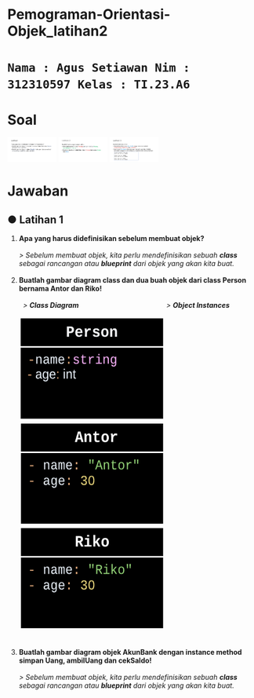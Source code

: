 # Pemograman-Orientasi-Objek_latihan2

# `Nama : Agus Setiawan Nim : 312310597 Kelas : TI.23.A6`  

# Soal

<img src="Dokumentasi/Screenshot%20(12).png" height="50" width="100">  <img src="Dokumentasi/Screenshot%20(13).png" height="50" width="100">  <img src="Dokumentasi/Screenshot%20(14).png" height="50" width="100">  

# Jawaban

## ● Latihan 1

<ol>
<li><strong>Apa yang harus didefinisikan sebelum membuat objek?</strong><br>
  <i><br> > Sebelum membuat objek, kita perlu mendefinisikan sebuah <b>class</b> sebagai rancangan atau <b>blueprint</b> dari objek yang akan kita buat.</i>
</li></br>
<li><strong>Buatlah gambar diagram class dan dua buah objek dari class Person bernama Antor dan Riko!</strong><br>
  <i><br> &nbsp; > <b>Class Diagram</b> &emsp; &emsp; &emsp; &emsp; &emsp; &emsp; &emsp; &nbsp; &nbsp; &nbsp; &nbsp; &emsp; > <b>Object Instances</b></br></i>
  <br><img src="Dokumentasi/UML%20class%20-%20Page%201.png" height="210" width="295">       &emsp;        <img src="Dokumentasi/UML%20class%20-%20Page%201%20(3).png"   height="210"    width="295">  <img src="Dokumentasi/UML%20class%20-%20Page%201%20(2).png" height="210" width="295"></li></br>
</li></br>
<li><strong>Buatlah gambar diagram objek AkunBank dengan instance method simpan Uang, ambilUang dan cekSaldo!</strong><br>
  <i><br> > Sebelum membuat objek, kita perlu mendefinisikan sebuah <b>class</b> sebagai rancangan atau <b>blueprint</b> dari objek yang akan kita buat.</i>
</li></br>
</ol>

